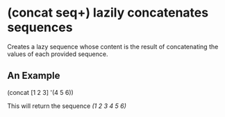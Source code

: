 # (concat seq+) lazily concatenates sequences
Creates a lazy sequence whose content is the result of concatenating the values of each provided sequence.

## An Example

  (concat [1 2 3] '(4 5 6))

This will return the sequence *(1 2 3 4 5 6)*

